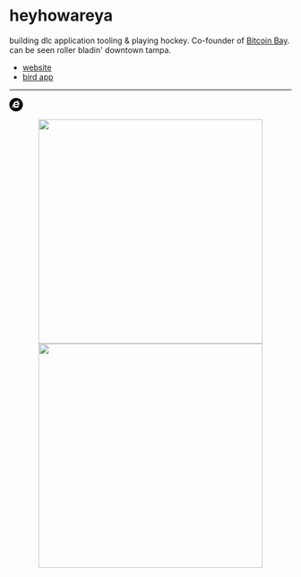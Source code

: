 
# heyhowareya 
building dlc application tooling & playing hockey. Co-founder of [Bitcoin Bay](https://bitcoinbay.foundation). can be seen roller bladin' downtown tampa.

- [website](https://rollerhodl.me)
- [bird app](https://twitter.com/bennyhodl)
---
<svg xmlns="http://www.w3.org/2000/svg" width="24" height="24" viewBox="0 0 24 24"><path d="M14.749 10.958h-5.02c.047-.962 1.02-2.336 2.548-2.336 1.431.001 2.437 1.205 2.472 2.336zm-8.034 2.968c-1.362 2.356-.814 4.603 2.417 2.969-1.101-.713-1.983-1.791-2.417-2.969zm7.662-7.538c1.289.611 2.168 1.353 2.737 2.229 1.225-2.956-.963-3.057-2.737-2.229zm9.623 5.612c0 6.627-5.373 12-12 12s-12-5.373-12-12 5.373-12 12-12 12 5.373 12 12zm-6 .065c0-1.133-.186-2.136-.637-3.015 1.144-2.544.297-4.05-1.745-4.05-.97 0-2.306.504-3.256.973-3.379-.036-5.321 2.356-5.952 4.624.992-1.207 2.265-2.329 3.081-2.561-2.608 2.13-4.491 5.59-4.491 7.857 0 1.252.556 2.107 1.847 2.107 1.06 0 1.912-.503 2.703-.859.736.397 1.549.632 2.381.632 3.045 0 4.973-1.571 5.831-4.107h-3.257c-.486.879-1.161 1.417-2.325 1.417-1.432 0-2.45-1.213-2.485-2.5h8.294l.011-.518z"/></svg>

<p align="center">
  <img src="https://github-readme-stats.vercel.app/api?username=bennyhodl&show_icons=true&theme=bear" width="400">
  <img src="https://github-readme-streak-stats.herokuapp.com?user=bennyhodl&theme=dark&hide_border=true" width="400">
</p>

